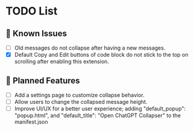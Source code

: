 # TODO List

## 🔧 Known Issues
- [ ] Old messages do not collapse after having a new messages.
- [x] Default Copy and Edit buttons of code block do not stick to the top on scrolling after enabling this extension.

## 🚀 Planned Features
- [ ] Add a settings page to customize collapse behavior.
- [ ] Allow users to change the collapsed message height.
- [ ] Improve UI/UX for a better user experience; adding "default_popup": "popup.html", and  "default_title": "Open ChatGPT Collapser" to the manifest.json
